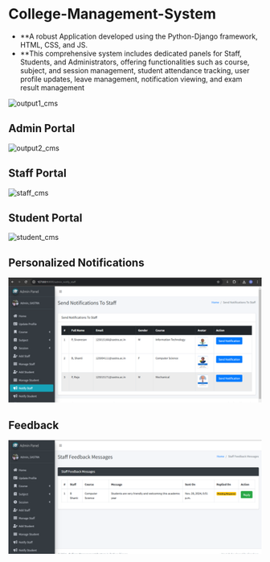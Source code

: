 # College-Management-System

- **A robust Application developed using the Python-Django framework, HTML, CSS, and JS. 
- **This comprehensive system includes dedicated panels for Staff, Students, and Administrators, offering functionalities such as course, subject, and
session management, student attendance tracking, user profile updates, leave management, notification viewing, and
exam result management

![output1_cms](https://github.com/sandy1in/College-Management-System/assets/103809326/73660750-e03e-4316-ad2a-e5c52521e1a8)
## Admin Portal
![output2_cms](https://github.com/sandy1in/College-Management-System/assets/103809326/f098bf13-2030-4ac4-ac7f-2978e89e3c7e)
## Staff Portal
![staff_cms](https://github.com/sandy1in/College-Management-System/assets/103809326/33ec4d7c-ca75-49d6-851a-4155f8ea5b0f)
## Student Portal
![student_cms](https://github.com/sandy1in/College-Management-System/assets/103809326/a72bd598-dd64-4277-ae7b-90fdca1025af)

## Personalized Notifications
![notifications](https://github.com/sandy1in/College-Connect-Platform/blob/master/notifications.png)
## Feedback
![feedback](https://github.com/sandy1in/College-Connect-Platform/blob/master/feedback.png)

